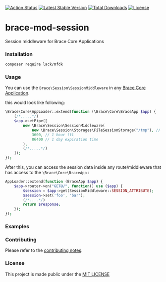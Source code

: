 [![Action Status](https://github.com/brace-project/brace-mod-session/workflows/test/badge.svg)](https://github.com/brace-project/brace-mod-session/actions)
[![Latest Stable Version](https://poser.pugx.org/brace/mod-session/v)](//packagist.org/packages/brace/mod-session)
[![Total Downloads](https://poser.pugx.org/brace/mod-session/downloads)](//packagist.org/packages/brace/mod-session)
[![License](https://poser.pugx.org/brace/mod-session/license)](//packagist.org/packages/brace/mod-session)


# brace-mod-session

Session middleware for Brace Core Applications

### Installation

```sh
composer require lack/mfdk
```

### Usage

You can use the `Brace\Session\SessionMiddleware` in any
[Brace Core Application](https://github.com/brace-project/brace-core).

this would look like following:

```php
\Brace\Core\AppLoader::extend(function (\Brace\Core\BraceApp $app) {
    (/*.....*/)
    $app->setPipe([
        new \Brace\Session\SessionMiddleware(
            new \Brace\Session\Storages\FileSessionStorage("/tmp"), // replace this with your chosen storage type and connection string
            3600, // 1 hour ttl
            86400 // 1 day expiration time
        ),
        (/*.....*/)
    ]);
});
```

After this, you can access the session data inside any route/middleware that
has access to the `\Brace\Core\BraceApp` :

```php
AppLoader::extend(function (BraceApp $app) {
    $app->router->on("GET@/", function() use ($app) {
        $session = $app->get(SessionMiddleware::SESSION_ATTRIBUTE);
        $session->set('foo', 'bar');
        (/*....*/)
        return $response;
    });
});

```

### Examples

### Contributing

Please refer to the [contributing notes](CONTRIBUTING.md).

### License

This project is made public under the [MIT LICENSE](LICENSE)
